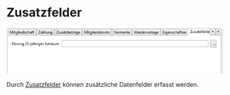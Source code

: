 # Zusatzfelder

![](<../../../allgemeine-funktionen/administration/mitglieder/img/Mitgliedzusatzfelder (3).png>)

Durch [Zusatzfelder](../../administration/mitglieder/felddefinition.md) können zusätzliche Datenfelder erfasst werden.
